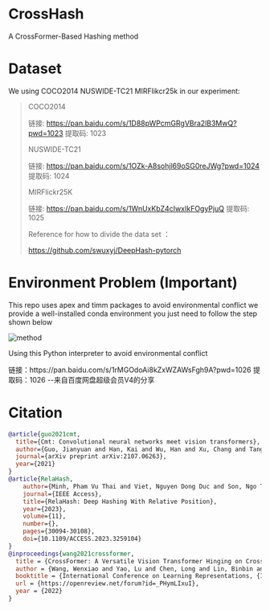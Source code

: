 # CrossHash
A CrossFormer-Based Hashing method

# Dataset 
We using COCO2014 NUSWIDE-TC21 MIRFlikcr25k in our experiment:
> COCO2014
> 
> 链接: https://pan.baidu.com/s/1D88pWPcmGRgVBra2lB3MwQ?pwd=1023 提取码: 1023
> 
> NUSWIDE-TC21
> 
> 链接: https://pan.baidu.com/s/1OZk-A8sohjl69oSG0reJWg?pwd=1024 提取码: 1024
> 
> MIRFlickr25K
> 
> 链接: https://pan.baidu.com/s/1WnUxKbZ4cIwxIkFOgyPjuQ 提取码: 1025
> 
> Reference for how to divide the data set ：
> 
> https://github.com/swuxyj/DeepHash-pytorch

# Environment Problem (Important)
<p>
  This repo uses apex and timm packages to avoid environmental conflict we provide a well-installed conda environment you just need to follow the step shown below
</p>


![method](https://github.com/Mahiro2211/CrossHash/assets/130811701/306b7ab7-a93b-42ad-8b10-4836fb605350)



<p>
  Using this Python interpreter to avoid environmental conflict
</p>

<p>
  链接：https://pan.baidu.com/s/1rMGOdoAi8kZxWZAWsFgh9A?pwd=1026 
  提取码：1026 
  --来自百度网盘超级会员V4的分享
</p>

# Citation
```bibtex
@article{guo2021cmt,
  title={Cmt: Convolutional neural networks meet vision transformers},
  author={Guo, Jianyuan and Han, Kai and Wu, Han and Xu, Chang and Tang, Yehui and Xu, Chunjing and Wang, Yunhe},
  journal={arXiv preprint arXiv:2107.06263},
  year={2021}
}
@article{RelaHash,
    author={Minh, Pham Vu Thai and Viet, Nguyen Dong Duc and Son, Ngo Tung and Anh, Bui Ngoc and Jaafar, Jafreezal},
    journal={IEEE Access}, 
    title={RelaHash: Deep Hashing With Relative Position}, 
    year={2023},
    volume={11},
    number={},
    pages={30094-30108},
    doi={10.1109/ACCESS.2023.3259104}
}
@inproceedings{wang2021crossformer,
  title = {CrossFormer: A Versatile Vision Transformer Hinging on Cross-scale Attention},
  author = {Wang, Wenxiao and Yao, Lu and Chen, Long and Lin, Binbin and Cai, Deng and He, Xiaofei and Liu, Wei},
  booktitle = {International Conference on Learning Representations, {ICLR}},
  url = {https://openreview.net/forum?id=_PHymLIxuI},
  year = {2022}
}
```
